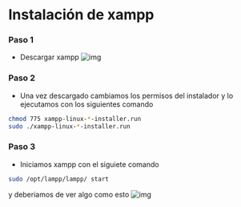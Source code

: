 # Instalación de xampp

### Paso 1
- Descargar xampp
![img]()

### Paso 2
- Una vez descargado cambiamos los permisos del instalador y lo ejecutamos con los siguientes comando

```bash
chmod 775 xampp-linux-*-installer.run
sudo ./xampp-linux-*-installer.run
```

### Paso 3
- Iniciamos xampp con el siguiete comando 
```bash
sudo /opt/lampp/lampp/ start
```
y deberiamos de ver algo como esto
![img]()
